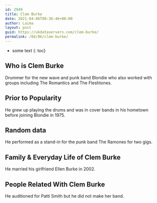 ```yaml
---
id: 2949
title: Clem Burke
date: 2021-04-06T00:36:46+00:00
author: Laima
layout: post
guid: https://ukdataservers.com/clem-burke/
permalink: /04/06/clem-burke/
---
```


* some text
{: toc}


## Who is Clem Burke
                  
                  
                  
Drummer for the new wave and punk band Blondie who also worked with groups including The Romantics and The Fleshtones.
                  
              
            
              
            
                
                
                
## Prior to Popularity
                  
                  
                  
He grew up playing the drums and was in cover bands in his hometown before joining Blondie in 1975.
                  
              
            
              
            
                
                
                
## Random data
                  
                  
                  
He performed as a stand-in for the punk band The Ramones for two gigs.
                  
              
            
              
            
                
                
                
## Family & Everyday Life of Clem Burke
                  
                  
                  
He married his girlfriend Ellen Burke in 2002.
                  
              
            
              
            
                
                
                
## People Related With Clem Burke
                  
                  
                  
He auditioned for Patti Smith but he did not make her band.
                  
              
            
              
            
                
              
            
              
              
            
            
              
            
          
          
          